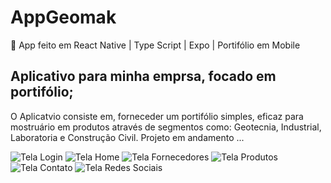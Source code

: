 # AppGeomak
📱 App feito em React Native | Type Script | Expo | Portifólio em Mobile

## Aplicativo para minha emprsa, focado em portifólio;
O Aplicatvio consiste em, forneceder um portifólio simples, eficaz para mostruário em produtos através de segmentos como: Geotecnia, Industrial, Laboratoria e Construção Civil.
Projeto em andamento ...

![Tela Login](https://drive.google.com/file/d/1FJvwmNl8Iik7izXqVZaCGAfWUTipIeQD/view?usp=sharing)
![Tela Home](https://drive.google.com/file/d/1cRixHOXi3UpyIWFj4DZXOW_rIN8og-W4/view?usp=sharing)
![Tela Fornecedores]([https://drive.google.com/file/d/1FJvwmNl8Iik7izXqVZaCGAfWUTipIeQD/view?usp=sharing](https://drive.google.com/file/d/1mTPnZabv3z4tJ53SQw80q18UPnjagXe8/view?usp=sharing))
![Tela Produtos](https://drive.google.com/file/d/1u_I1OmYWWjBv5iJIIBuYY-oM640sXBfC/view?usp=sharing)
![Tela Contato](https://drive.google.com/file/d/1CrHfRt2rzBAOcz8yEhocwR99FkWYq71b/view?usp=sharing)
![Tela Redes Sociais](https://drive.google.com/file/d/1G0HhKCsWJQ6jYPyrIxqPoBhaIWIPg5ao/view?usp=sharing)


